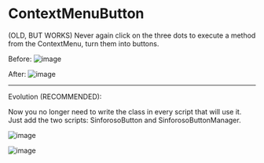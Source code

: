 # ContextMenuButton
(OLD, BUT WORKS)
Never again click on the three dots to execute a method from the ContextMenu, turn them into buttons.

Before:
![image](https://github.com/BonecoSinforoso/ContextMenuButton/assets/54962910/0003b09d-7a24-4cb1-9e71-07c98d2b099c)

After:
![image](https://github.com/BonecoSinforoso/ContextMenuButton/assets/54962910/9abba102-c5fb-46fa-be8b-8ae374dcff49)

-----

Evolution (RECOMMENDED):

Now you no longer need to write the class in every script that will use it. Just add the two scripts: SinforosoButton and SinforosoButtonManager.

![image](https://github.com/BonecoSinforoso/ContextMenuButton/assets/54962910/cc77ce21-6edc-4bf8-ab1a-abeb86577571)

![image](https://github.com/BonecoSinforoso/ContextMenuButton/assets/54962910/e0590ef7-6b71-4a96-aa44-ab47afc57633)
